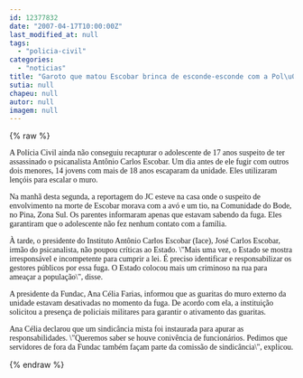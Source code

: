 ```yaml
---
id: 12377832
date: "2007-04-17T10:00:00Z"
last_modified_at: null
tags:
  - "policia-civil"
categories:
  - "noticias"
title: "Garoto que matou Escobar brinca de esconde-esconde com a Pol\u00edcia Civil"
sutia: null
chapeu: null
autor: null
imagem: null
---
```

{% raw %}
<p><P><FONT face=Verdana>A Polícia Civil ainda não conseguiu recapturar o adolescente de 17 anos suspeito de ter assassinado o psicanalista Antônio Carlos Escobar. Um dia antes de ele fugir com outros dois menores, 14 jovens com mais de 18 anos escaparam da unidade. Eles utilizaram lençóis para escalar o muro. </FONT></P></p>
<p><P><FONT face=Verdana>Na manhã desta segunda, a reportagem do JC esteve na casa onde o suspeito de envolvimento na morte de Escobar morava com a avó e um tio, na Comunidade do Bode, no Pina, Zona Sul. Os parentes informaram apenas que estavam sabendo da fuga. Eles garantiram que o adolescente não fez nenhum contato com a família. </FONT></P></p>
<p><P><FONT face=Verdana>À tarde, o presidente do Instituto Antônio Carlos Escobar (Iace), José Carlos Escobar, irmão do psicanalista, não poupou críticas ao Estado. \"Mais uma vez, o Estado se mostra irresponsável e incompetente para cumprir a lei. É preciso identificar e responsabilizar os gestores públicos por essa fuga. O Estado colocou mais um criminoso na rua para ameaçar a população\", disse. </FONT></P></p>
<p><P><FONT face=Verdana>A presidente da Fundac, Ana Célia Farias, informou que as guaritas do muro externo da unidade estavam desativadas no momento da fuga. De acordo com ela, a instituição solicitou a presença de policiais militares para garantir o ativamento das guaritas. </FONT></P></p>
<p><P><FONT face=Verdana>Ana Célia declarou que um sindicância mista foi instaurada para apurar as responsabilidades. \"Queremos saber se houve conivência de funcionários. Pedimos que servidores de fora da Fundac também façam parte da comissão de sindicância\", explicou.</FONT></P> </p>
{% endraw %}